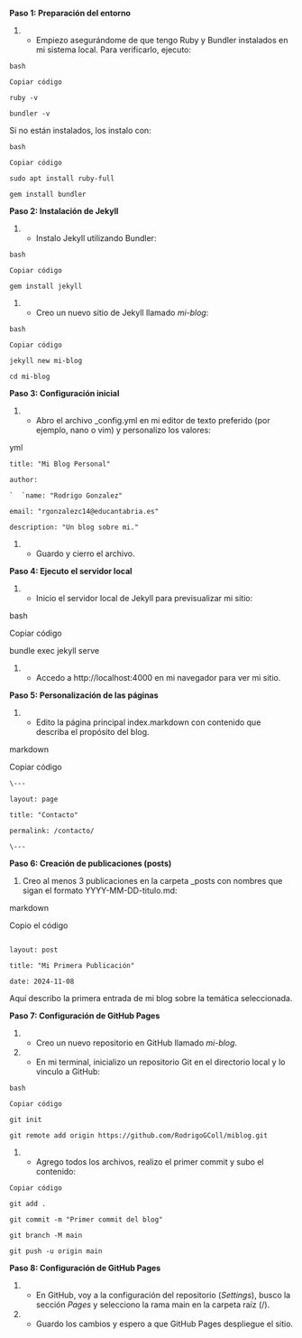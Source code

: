 **Paso 1: Preparación del entorno**

1. - Empiezo asegurándome de que tengo Ruby y Bundler instalados en mi sistema local. Para verificarlo, ejecuto:
```
bash

Copiar código

ruby -v

bundler -v
```
Si no están instalados, los instalo con:
```
bash

Copiar código

sudo apt install ruby-full

gem install bundler
```

**Paso 2: Instalación de Jekyll**

1. - Instalo Jekyll utilizando Bundler:
```
bash

Copiar código

gem install jekyll
```
1. - Creo un nuevo sitio de Jekyll llamado *mi-blog*:
```
bash

Copiar código

jekyll new mi-blog

cd mi-blog
```
**Paso 3: Configuración inicial**

1. - Abro el archivo \_config.yml en mi editor de texto preferido (por ejemplo, nano o vim) y personalizo los valores:

yml
```
title: "Mi Blog Personal"

author: 

`  `name: "Rodrigo Gonzalez"

email: "rgonzalezc14@educantabria.es"

description: "Un blog sobre mi."
```
1. - Guardo y cierro el archivo.

**Paso 4: Ejecuto el servidor local**

1. - Inicio el servidor local de Jekyll para previsualizar mi sitio:

bash

Copiar código

bundle exec jekyll serve

1. - Accedo a http://localhost:4000 en mi navegador para ver mi sitio.

**Paso 5: Personalización de las páginas**

1. - Edito la página principal index.markdown con contenido que describa el propósito del blog.

markdown

Copiar código
```
\---

layout: page

title: "Contacto"

permalink: /contacto/

\---
```

**Paso 6: Creación de publicaciones (posts)**

1. Creo al menos 3 publicaciones en la carpeta \_posts con nombres que sigan el formato YYYY-MM-DD-titulo.md:

markdown

Copio el código

```

layout: post

title: "Mi Primera Publicación"

date: 2024-11-08

```

Aquí describo la primera entrada de mi blog sobre la temática seleccionada.

**Paso 7: Configuración de GitHub Pages**

1. - Creo un nuevo repositorio en GitHub llamado *mi-blog*.
2. - En mi terminal, inicializo un repositorio Git en el directorio local y lo vinculo a GitHub:
```
bash

Copiar código

git init

git remote add origin https://github.com/RodrigoGColl/miblog.git
```

1. - Agrego todos los archivos, realizo el primer commit y subo el contenido:

```
Copiar código

git add .

git commit -m "Primer commit del blog"

git branch -M main

git push -u origin main

```

**Paso 8: Configuración de GitHub Pages**

1. - En GitHub, voy a la configuración del repositorio (*Settings*), busco la sección *Pages* y selecciono la rama main en la carpeta raíz (/).
1. - Guardo los cambios y espero a que GitHub Pages despliegue el sitio.
